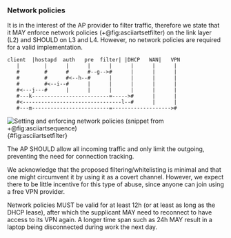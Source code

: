 ### Network policies

It is in the interest of the AP provider to filter traffic,
therefore we state that it MAY
enforce network policies (+@fig:asciiartsetfilter)
on the link layer (L2) and SHOULD on L3 and L4.
However, no network policies are required for a valid implementation.

```
client  |hostapd  auth   pre  filter| |DHCP   WAN|   VPN
   |        |      |      |      |      |      |      |
   #        #      #      #--g-->#      |      |      |
   #        #      #<--h--#      |      |      |      |
   #        #<--i--#      |      |      |      |      |
   #<---j---#      |      |      |      |      |      |
   #---k-------------------------=----->#      |      |
   #<--------------------------------l--#      |      |
   #---m-------------------------=------------------->#
```
![Setting and enforcing network policies (snippet from +@fig:asciiartsequence)](/pixel.png){#fig:asciiartsetfilter}

The AP SHOULD allow all incoming traffic and only limit the outgoing,
preventing the need for connection tracking.

<!--
triangular routing not possible behind NAT
-->

We acknowledge that the proposed filtering/whitelisting
is minimal and that one might circumvent it by using it as a covert channel.
However,
we expect there to be little incentive for this type of abuse,
since anyone can join using a free VPN provider.

<!--
DNS covert channel;
it could be that the bandwidth of DNS queries in unlimited but normal traffic is.

potential issue for router:
attack on private network on router
Stow, A. Can you trust a wireless router?
http://www.cs.indiana.edu/~atsow/mal-router/.
Accessed Jul 15, 2007.

phony DNS server IP Address, forming the basis for a sophisticated "pharming"
attack [19].
Stamm, S., Ramzan, Z., and Jakobsson, M.
Drive-by pharming. Tech. Rep. 641, Dept. of
Computer Science, Indiana University, Dec 2006.
-->

Network policies MUST be valid for at least
12h (or at least as long as the DHCP lease),
after which the supplicant MAY
need to reconnect
to have access to its VPN again.
A longer time span such as 24h MAY
result in a laptop being disconnected during work the next day.

